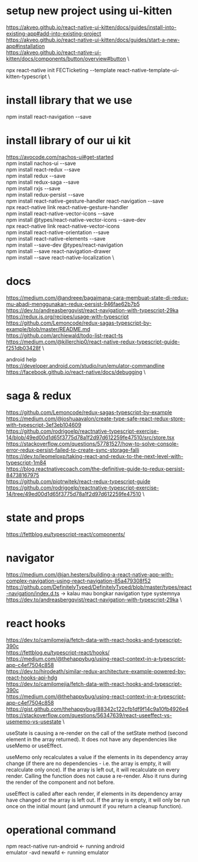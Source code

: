 # setup new project using ui-kitten
https://akveo.github.io/react-native-ui-kitten/docs/guides/install-into-existing-app#add-into-existing-project \
https://akveo.github.io/react-native-ui-kitten/docs/guides/start-a-new-app#installation \
https://akveo.github.io/react-native-ui-kitten/docs/components/button/overview#button \

npx react-native init FECTicketing --template react-native-template-ui-kitten-typescript \

# install library that we use
npm install react-navigation --save

# install library of our ui kit
https://avocode.com/nachos-ui#get-started \
npm install nachos-ui --save \
npm install react-redux --save \
npm install redux --save \
npm install redux-saga --save \
npm install rxjs --save \
npm install redux-persist --save \
npm install react-native-gesture-handler react-navigation --save \
npx react-native link react-native-gesture-handler \
npm install react-native-vector-icons --save \
npm install @types/react-native-vector-icons --save-dev \
npx react-native link react-native-vector-icons \
npm install react-native-orientation --save \
npm install react-native-elements --save \
npm install --save-dev @types/react-navigation \
npm install --save react-navigation-drawer \
npm install --save react-native-localization \

# docs
https://medium.com/@andreee/bagaimana-cara-membuat-state-di-redux-mu-abadi-menggunakan-redux-persist-946fae62b7b5 \
https://dev.to/andreasbergqvist/react-navigation-with-typescript-29ka \
https://redux.js.org/recipes/usage-with-typescript \
https://github.com/Lemoncode/redux-sagas-typescript-by-example/blob/master/README.md \
https://github.com/archiewald/todo-list-react-ts \
https://medium.com/@killerchip0/react-native-redux-typescript-guide-f251db03428f \

android help \
https://developer.android.com/studio/run/emulator-commandline \
https://facebook.github.io/react-native/docs/debugging \

# saga & redux
https://github.com/Lemoncode/redux-sagas-typescript-by-example \
https://medium.com/@joshuaavalon/create-type-safe-react-redux-store-with-typescript-3ef3eb104609 \
https://github.com/rodrigoelp/reactnative-typescript-exercise-14/blob/49ed00d1d65f3775d78a1f2d97d612259fe47510/src/store.tsx \
https://stackoverflow.com/questions/57781527/how-to-solve-console-error-redux-persist-failed-to-create-sync-storage-falli \
https://dev.to/leomeloxp/taking-react-and-redux-to-the-next-level-with-typescript-1m84 \
https://blog.reactnativecoach.com/the-definitive-guide-to-redux-persist-84738167975 \
https://github.com/piotrwitek/react-redux-typescript-guide \
https://github.com/rodrigoelp/reactnative-typescript-exercise-14/tree/49ed00d1d65f3775d78a1f2d97d612259fe47510 \

# state and props
https://fettblog.eu/typescript-react/components/

# navigator
https://medium.com/@jan.hesters/building-a-react-native-app-with-complex-navigation-using-react-navigation-85a479308f52 \
https://github.com/DefinitelyTyped/DefinitelyTyped/blob/master/types/react-navigation/index.d.ts -> kalau mau bongkar navigation type systemnya \
https://dev.to/andreasbergqvist/react-navigation-with-typescript-29ka \

# react hooks
https://dev.to/camilomejia/fetch-data-with-react-hooks-and-typescript-390c \
https://fettblog.eu/typescript-react/hooks/ \
https://medium.com/@thehappybug/using-react-context-in-a-typescript-app-c4ef7504c858 \
https://dev.to/hirodeath/similar-redux-architecture-example-powered-by-react-hooks-api-hdg \
https://dev.to/camilomejia/fetch-data-with-react-hooks-and-typescript-390c \
https://medium.com/@thehappybug/using-react-context-in-a-typescript-app-c4ef7504c858 \
https://gist.github.com/thehappybug/88342c122cfb1df9f14c9a10fb4926e4 \
https://stackoverflow.com/questions/56347639/react-useeffect-vs-usememo-vs-usestate \

useState is causing a re-render on the call of the setState method (second element in the array returned). It does not have any dependencies like useMemo or useEffect.

useMemo only recalculates a value if the elements in its dependency array change (if there are no dependencies - i.e. the array is empty, it will recalculate only once). If the array is left out, it will recalculate on every render. Calling the function does not cause a re-render. Also it runs during the render of the component and not before.

useEffect is called after each render, if elements in its dependency array have changed or the array is left out. If the array is empty, it will only be run once on the initial mount (and unmount if you return a cleanup function).

# operational command
npm react-native run-android <- running android \
emulator -avd newafd <- running emulator
